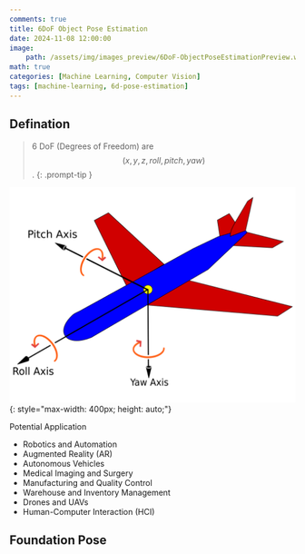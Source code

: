 ```yaml
---
comments: true
title: 6DoF Object Pose Estimation
date: 2024-11-08 12:00:00
image:
    path: /assets/img/images_preview/6DoF-ObjectPoseEstimationPreview.webp
math: true
categories: [Machine Learning, Computer Vision]
tags: [machine-learning, 6d-pose-estimation]
---
```


## Defination

> 6 DoF (Degrees of Freedom) are $$ (x, y, z, roll, pitch, yaw) $$.
{: .prompt-tip }

![roll-pitch-yaw](/assets/img/images_alphawow/YawPitchRoll.png){: style="max-width: 400px; height: auto;"}

Potential Application
- Robotics and Automation
- Augmented Reality (AR)
- Autonomous Vehicles
- Medical Imaging and Surgery
- Manufacturing and Quality Control
- Warehouse and Inventory Management
- Drones and UAVs
- Human-Computer Interaction (HCI)

## Foundation Pose